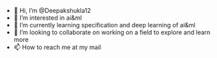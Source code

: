 - 👋 Hi, I’m @Deepakshukla12
- 👀 I’m interested in ai&ml
- 🌱 I’m currently learning specification and deep learning of ai&ml
- 💞️ I’m looking to collaborate on working on a field to explore and learn more
- 📫 How to reach me at my mail

<!---
Deepakshukla12/Deepakshukla12 is a ✨ special ✨ repository because its `README.md` (this file) appears on your GitHub profile.
You can click the Preview link to take a look at your changes.
--->
